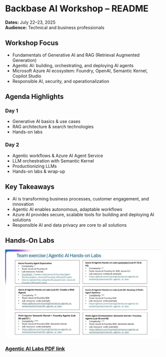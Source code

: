 # Backbase AI Workshop – README

**Dates:** July 22–23, 2025  
**Audience:** Technical and business professionals

## Workshop Focus
- Fundamentals of Generative AI and RAG (Retrieval Augmented Generation)
- Agentic AI: building, orchestrating, and deploying AI agents
- Microsoft Azure AI ecosystem: Foundry, OpenAI, Semantic Kernel, Copilot Studio
- Responsible AI, security, and operationalization

## Agenda Highlights

### Day 1
- Generative AI basics & use cases
- RAG architecture & search technologies
- Hands-on labs

### Day 2
- Agentic workflows & Azure AI Agent Service
- LLM orchestration with Semantic Kernel
- Productionizing LLMs
- Hands-on labs & wrap-up

## Key Takeaways
- AI is transforming business processes, customer engagement, and innovation
- Agentic AI enables autonomous, adaptable workflows
- Azure AI provides secure, scalable tools for building and deploying AI solutions
- Responsible AI and data privacy are core to all solutions

## Hands-On Labs
![](./images/labs.jpg)
### [Agentic AI Labs PDF link](./agentic_ai_labs.pdf)




